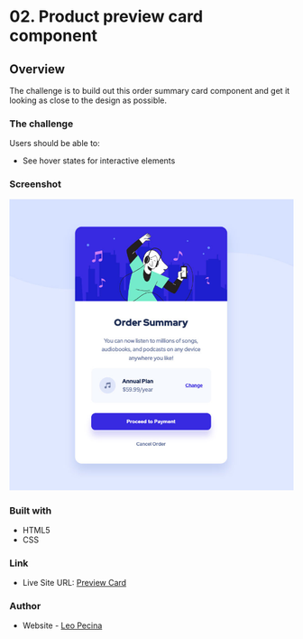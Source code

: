 # 02. Product preview card component

## Overview

The challenge is to build out this order summary card component and get it looking as close to the design as possible.

### The challenge
Users should be able to:

- See hover states for interactive elements

### Screenshot

![](https://github.com/leopecina/doctype/blob/main/03_order-summary-component-main/img/order-summary-screenshot.jpg)

### Built with

- HTML5
- CSS

### Link

- Live Site URL: [Preview Card](https://leopecina.github.io/doctype/03_order-summary-component-main/)

### Author

- Website - [Leo Pecina](https://www.leopecina.com)